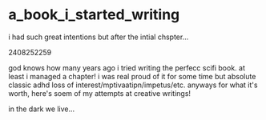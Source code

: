 # a_book_i_started_writing
 i had such great intentions but after the intial chspter...

2408252259

god knows how many years ago i tried writing the  perfecc scifi book. at least i managed a chapter! i was real proud of it for some time but absolute classic adhd loss of interest/mptivaatipn/impetus/etc. anyways for what it's worth, here's soem of my attempts at creative writings!

in the dark we live...